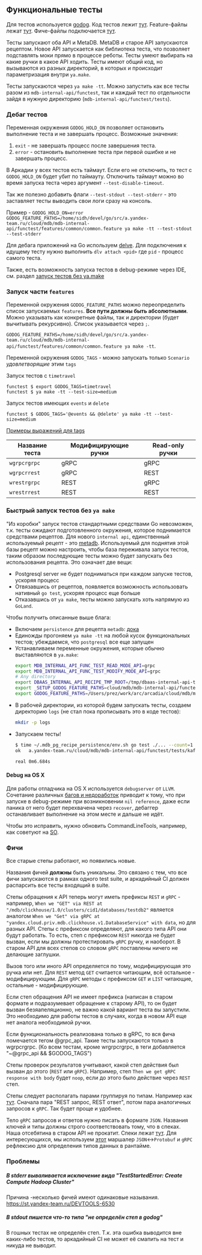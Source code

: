 ## Функциональные тесты
Для тестов используется [godog](https://github.com/DATA-DOG/godog). Код тестов лежит [тут](https://a.yandex-team.ru/arc/trunk/arcadia/cloud/mdb/mdb-internal-api/functest). Feature-файлы лежат [тут](https://a.yandex-team.ru/arc/trunk/arcadia/cloud/mdb/mdb-internal-api/functest/features). Фиче-файлы подключается [тут](https://a.yandex-team.ru/arc/trunk/arcadia/cloud/mdb/mdb-internal-api/functest/func_test.go?rev=6155638#L10).

Тесты запускают оба API и MetaDB. MetaDB и старое API запускаются рецептом. Новое API запускается как библиотека теста, что позволяет подставлять моки прямо в процессе реботы. Тесты умеют выбирать на какие ручки в какое API ходить. Тесты имеют общий код, но вызываются из разных директорий, в которых и происходит параметризация внутри `ya.make`.

Тесты запускаются через `ya make -tt`. Можно запустить как все тесты разом из `mdb-internal-api/functest`, так и каждый тест по отдельности зайдя в нужную директорию (`mdb-internal-api/functest/tests`).

### Дебаг тестов
Переменная окружения `GODOG_HOLD_ON` позволяет остановить выполнение теста и не завершать процесс. Возможные значения:
1. `exit` - не завершать процесс после завершения теста.
2. `error` - остановить выполнение теста при первой ошибке и не завершать процесс.

В Аркадии у всех тестов есть таймаут. Если его не отключить, то тест с `GODOG_HOLD_ON` будет убит по таймауту. Отключить таймаут можно во время запуска теста через аргумент `--test-disable-timeout`.

Так же полезно добавить флаги `--test-stdout --test-stderr` - это заставляет тесты выводить свои логи сразу на консоль.

Пример - `GODOG_HOLD_ON=error GODOG_FEATURE_PATHS=/home/sidh/devel/go/src/a.yandex-team.ru/cloud/mdb/mdb-internal-api/functest/features/common/common.feature ya make -tt --test-stdout --test-stderr`

Для дебага приложений на Go используем [delve](https://github.com/go-delve/delve). Для подключения к идущему тесту нужно выполнить `dlv attach <pid>` где `pid` - процесс самого теста.

Также, есть возможность запуска тестов в debug-режиме через IDE, см. раздел [запуск тестов без ya.make](#bystryj-zapusk-testov-bez)

### Запуск части `features`

Переменной окружения `GODOG_FEATURE_PATHS` можно переопределить список запускаемых `features`.  **Все пути должны быть абсолютными**. Можно указывать как конкретные файлы, так и директории (будет вычитывать рекурсивно). Список указывается через `;`.

`GODOG_FEATURE_PATHS=/home/sidh/devel/go/src/a.yandex-team.ru/cloud/mdb/mdb-internal-api/functest/features/common/common.feature ya make -tt`.

Переменной окружения `GODOG_TAGS` - можно запускать только `Scenario` *удовлетворящие* этим `tags`

Запуск тестов с `timetravel`
```
functest $ export GODOG_TAGS=timetravel
functest $ ya make -tt --test-size=medium
```

Запуск тестов имеющих `events` и `delete`
```
functest $ GODOG_TAGS='@events && @delete' ya make -tt --test-size=medium
```

[Примеры выражений для tags](https://a.yandex-team.ru/arc/trunk/arcadia/vendor/github.com/DATA-DOG/godog/features/tags.feature)

**Название теста**| **Модифицирующие ручки**| **Read-only ручки**
--- | --- | ---
`wgrpcrgrpc`| gRPC| gRPC
`wgrpcrrest`| gRPC| REST
`wrestrgrpc`| REST| gRPC
`wrestrrest`| REST| REST

### Быстрый запуск тестов без `ya make`
"Из коробки" запуск тестов стандартными средствами Go невозможен, т.к. тесты ожидают подготовленного окружения,
которое поднимается средствами рецептов. Для нового `internal api`, единственный используемый рецепт - это
[metadb](../../dbaas_metadb). Используемый для поднятия этой базы рецепт можно настроить, чтобы база переживала
запуск тестов, таким образом последующие тесты можно будет запускать без использования рецепта. Это означает две вещи:
* Postgresql server не будет подниматься при каждом запуске тестов, ускоряя процесс
* Отвязавшись от рецептов, появляется возможность использовать нативный `go test`, ускоряя процесс еще больше
* Отказавшись от `ya make`, тесты можно запускать хоть напрямую из `GoLand`.

Чтобы получить описанные выше блага:
* Включаем `persistence` для рецепта `metadb`: [дока](../../recipes/postgresql/README.md)
* Единожды прогоняем `ya make -tt` на любой кусок функциональных тестов; убеждаемся, что `postgresql` все еще запущен
* Устанавливаем переменные окружения, которые обычно выставляются в `ya.make`:
    ```bash
    export MDB_INTERNAL_API_FUNC_TEST_READ_MODE_API=grpc
    export MDB_INTERNAL_API_FUNC_TEST_MODIFY_MODE_API=grpc
    # Any directory
    export DBAAS_INTERNAL_API_RECIPE_TMP_ROOT=/tmp/dbaas-internal-api-tmp
    export _SETUP_GODOG_FEATURE_PATHS=cloud/mdb/mdb-internal-api/functest/features/kafka
    export GODOG_FEATURE_PATHS=/Users/prez/work/arc/arcadia/cloud/mdb/mdb-internal-api/functest/features/kafka/create_cluster.feature
    ```
* В рабочей директории, из которой будем запускать тесты, создаем директорию `logs` (не стал пока прописывать это в коде тестов):
    ```bash
    mkdir -p logs
    ```
* Запускаем тесты!
    ```bash
    $ time ~/.mdb_pg_recipe_persistence/env.sh go test ./... --count=1
    ok   a.yandex-team.ru/cloud/mdb/mdb-internal-api/functest/tests/kafka 2.377s

    real 0m6.684s
    ```

#### Debug на OS X
Для работы отладчика на OS X используется `debugserver` от `LLVM`. Сочетание различных [багов и недоработок](https://youtrack.jetbrains.com/issue/GO-8953) приводит к тому, что при запуске в debug-режиме при возникновении `nil reference`, даже если паника от него будет перехвачена через `recover`, дебаггер останавливает выполнение на этом месте и дальше не идёт.

Чтобы это исправить, нужно обновить CommandLineTools, например, как советуют на [SO](https://stackoverflow.com/questions/34617452/how-to-update-xcode-from-command-line).

### Фичи
Все старые степы работают, но появились новые.

Названия фичей **должны** быть уникальны. Это связано с тем, что все фичи запускаются в рамках одного test suite, и аркадийный CI должен распарсить все тесты входящий в suite.

Степы обращения к API теперь могут иметь префиксы `REST` и `gRPC` - например, `When we "GET" via REST at "/mdb/clickhouse/1.0/clusters/cid1/databases/testdb2"` является аналогом `When we "Get" via gRPC at "yandex.cloud.priv.mdb.clickhouse.v1.DatabaseService" with data`, но для разных API. Степы с префиксом определяют, для какого типа API они будут работать. То есть, степ с префиксом `REST` никогда не будет вызван, если мы должны протестировать `gRPC` ручку, и наоборот. В старом API для всех степов со словом `gRPC` поставлены ничего не делающие заглушки.

Вызов того или иного API определяется по тому, модифицирующая это ручка или нет. Для `REST` метод `GET` считается читающим, всё остальное - модифицирующим.  Для `gRPC` методы с префиксом `GET` и `LIST` читающие, остальные - модифицирующие.

Если степ обращения API не имеет префикса (написан в старом формате и подразумевает обращение к старому API), то он будет вызван безяапеляционно, не важно какой вариант теста вы запустили. Это необходимо для работы тестов в случаях, когда в новом API еще нет аналога необходимой ручки.

Если функциональность реализована только в gRPC, то вся фича помечается тегом @grpc_api. Такие тесты запускаются только в wgrpcrgrpc. (Ко всем тестам, кроме wrgrpcrgrpc, в теги добавляется "~@grpc_api && $GODOG_TAGS")

Степы проверок результатов учитывают, какой степ действия был вызван до этого (`REST` или `gRPC`). Например, степ `Then we get gRPC response with body` будет `noop`, если до этого было действие через `REST` степ.

Степы следует располагать парами группируя по типам. Например как [тут](https://a.yandex-team.ru/arc/trunk/arcadia/cloud/mdb/mdb-internal-api/functest/features/clickhouse/databases.feature?rev=6012257#L56). Сначала пара "REST запрос, REST ответ", потом пара аналогичных запросов к `gRPC`. Так будет проще и удобнее.

Тело `gRPC` запросов и ответов нужно писать в формате `JSON`. Названия ключей и типы должны строго соответствовать тому, что в спеках. Наша отсебятина в старом API не прокатит. Спеки лежат [тут](https://a.yandex-team.ru/arc/trunk/arcadia/cloud/bitbucket/private-api). Для интересующихся, мы используем [этот](https://godoc.org/github.com/golang/protobuf/jsonpb) маршалер `JSON`<->`Protobuf` и `gRPC` рефлексию для определения типов данных в рантайме.

### Проблемы
##### В stderr вываливается исключение вида "TestStartedError: Create Compute Hadoop Cluster"
Причина -несколько фичей имеют одинаковые называния. https://st.yandex-team.ru/DEVTOOLS-6530

##### В stdout пишется что-то типа "не определён степ в godog"
В гошных тестах не определён степ. Т.к. эта ошибка выводится вне каких-либо тестов, то аркадийный CI не может её смапить на тест и никуда не выводит.
